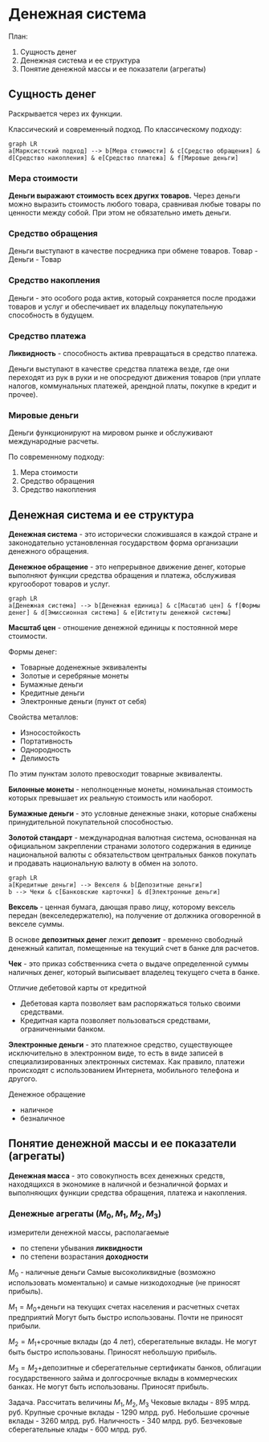 # Денежная система
План:
1. Сущность денег
2. Денежная система и ее структура
3. Понятие денежной массы и ее показатели (агрегаты)

## Сущность денег
Раскрывается через их функции.

Классический и современный подход.
По классическому подходу:
```mermaid
graph LR
a[Марксистский подход] --> b[Мера стоимости] & c[Средство обращения] & d[Средство накопления] & e[Средство платежа] & f[Мировые деньги]
```
### Мера стоимости
**Деньги выражают стоимость всех других товаров.**
Через деньги можно выразить стоимость любого товара, сравнивая любые товары по ценности между собой.
При этом не обязательно иметь деньги.

### Средство обращения
Деньги выступают в качестве посредника при обмене товаров.
Товар - Деньги - Товар

### Средство накопления
Деньги - это особого рода актив, который сохраняется после продажи товаров и услуг и обеспечивает их владельцу покупательную способность в будущем.

### Средство платежа
**Ликвидность** - способность актива превращаться в средство платежа.

Деньги выступают в качестве средства платежа везде, где они переходят из рук в руки и не опосредуют движения товаров (при уплате налогов, коммунальных платежей, арендной платы, покупке в кредит и прочее).

### Мировые деньги
Деньги функционируют на мировом рынке и обслуживают международные расчеты.

По современному подходу:
1. Мера стоимости
2. Средство обращения
3. Средство накопления

## Денежная система и ее структура
**Денежная система** - это исторически сложившаяся в каждой стране и законодательно установленная государством форма организации денежного обращения.

**Денежное обращение** - это непрерывное движение денег, которые выполняют функции средства обращения и платежа, обслуживая кругооборот товаров и услуг.

```mermaid
graph LR
a[Денежная система] --> b[Денежная единица] & c[Масштаб цен] & f[Формы денег] & d[Эмиссионная система] & e[Иституты денежной системы]
```

**Масштаб цен** - отношение денежной единицы к постоянной мере стоимости.

Формы денег:
- Товарные доденежные эквиваленты
- Золотые и серебряные монеты
- Бумажные деньги
- Кредитные деньги
- Электронные деньги (пункт от себя)

Свойства металлов:
- Износостойкость
- Портативность
- Однородность
- Делимость

По этим пунктам золото превосходит товарные эквиваленты.

**Билонные монеты** - неполноценные монеты, номинальная стоимость которых превышает их реальную стоимость или наоборот.

**Бумажные деньги** - это условные денежные знаки, которые снабжены принудительной покупательной способностью.

**Золотой стандарт** - международная валютная система, основанная на официальном закреплении странами золотого содержания в единице национальной валюты с обязательством центральных банков покупать и продавать национальную валюту в обмен на золото.

```mermaid
graph LR
a[Кредитные деньги] --> Векселя & b[Депозитные деньги]
b --> Чеки & c[Банковские карточки] & d[Электронные деньги]
```

**Вексель** - ценная бумага, дающая право лицу, которому вексель передан (векселедержателю), на получение от должника оговоренной в векселе суммы.

В основе **депозитных денег** лежит **депозит** - временно свободный денежный капитал, помещенные на текущий счет в банке для расчетов.

**Чек** - это приказ собственника счета о выдаче определенной суммы наличных денег, который выписывает владелец текущего счета в банке.

Отличие дебетовой карты от кредитной
- Дебетовая карта позволяет вам распоряжаться только своими средствами.
- Кредитная карта позволяет пользоваться средствами, ограниченными банком.

**Электронные деньги** - это платежное средство, существующее исключительно в электронном виде, то есть в виде записей в специализированных электронных системах. Как правило, платежи происходят с использованием Интернета, мобильного телефона и другого.

Денежное обращение
- наличное
- безналичное

## Понятие денежной массы и ее показатели (агрегаты)
**Денежная масса** - это совокупность всех денежных средств, находящихся в экономике в наличной и безналичной формах и выполняющих функции средства обращения, платежа и накопления.

### Денежные агрегаты ($M_{0},M_{1},M_{2},M_{3}$)
измерители денежной массы, располагаемые
- по степени убывания **ликвидности**
- по степени возрастания **доходности**

$M_{0}$ - наличные деньги
Самые высоколиквидные (возможно использовать моментально) и самые низкодоходные (не приносят прибыль).

$M_{1}=M_{0}+$деньги на текущих счетах населения и расчетных счетах предприятий
Могут быть быстро использованы. Почти не приносят прибыли.

$M_{2}=M_{1}+$срочные вклады (до 4 лет), сберегательные вклады.
Не могут быть быстро использованы. Приносят небольшую прибыль.

$M_{3}=M_{2}+$депозитные и сберегательные сертификаты банков, облигации государственного займа и долгосрочные вклады в коммерческих банках.
Не могут быть использованы. Приносят прибыль.

Задача.
Рассчитать величины $M_1,M_{2},M_3$
Чековые вклады - 895 млрд. руб.
Крупные срочные вклады - 1290 млрд. руб.
Небольшие срочные вклады - 3260 млрд. руб.
Наличность - 340 млрд. руб.
Безчековые сберегательные клады - 600 млрд. руб.